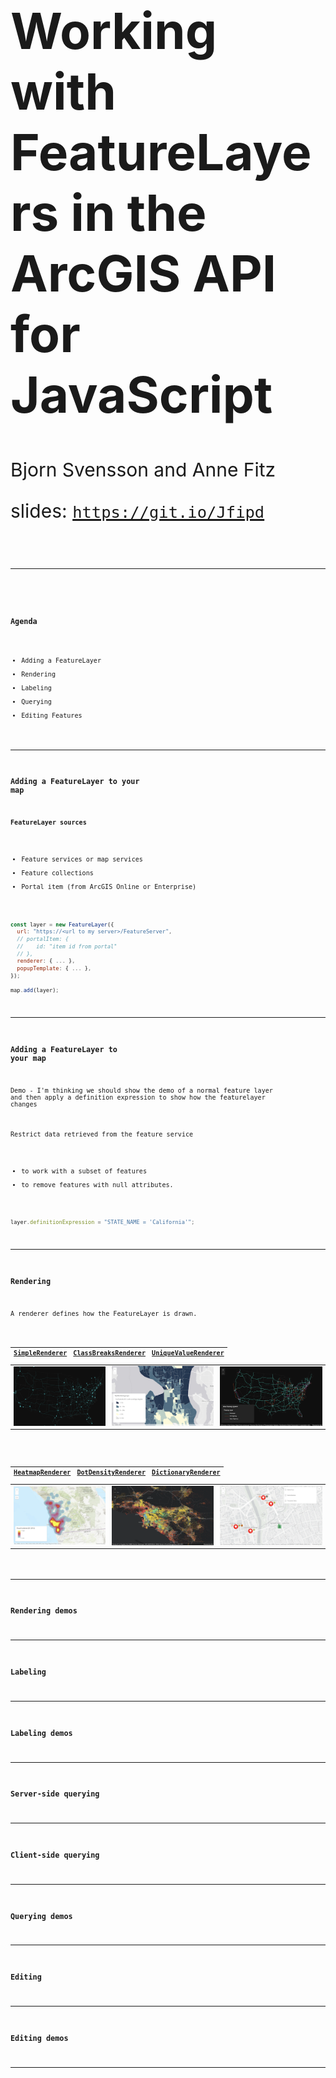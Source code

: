<!-- .slide: data-background="../reveal.js/img/bg-1.png" -->
<!-- .slide: class="title" -->
</br></br>
<h1 style="text-align: left; font-size: 80px;">Working with FeatureLayers in the ArcGIS API for JavaScript</h1>
<p style="text-align: left; font-size: 30px;">Bjorn Svensson and Anne Fitz</p>
<p style="text-align: left; font-size: 30px;">slides: <a href="https://git.io/Jfipd"><code>https://git.io/Jfipd<code></a></p>

----
<!-- .slide: data-background="../reveal.js/img/bg-3.png" -->
### Agenda

- Adding a FeatureLayer
- Rendering
- Labeling
- Querying
- Editing Features

----

### Adding a FeatureLayer to your map

**FeatureLayer sources**

- Feature services or map services
- Feature collections
- Portal item (from ArcGIS Online or Enterprise)

```js
const layer = new FeatureLayer({
  url: "https://<url to my server>/FeatureServer",
  // portalItem: {
  //    id: "item id from portal"
  // },
  renderer: { ... },
  popupTemplate: { ... },
});

map.add(layer);
```

----

### Adding a FeatureLayer to your map

Demo - I'm thinking we should show the demo of a normal feature layer and then apply a definition expression to show how the featurelayer changes

Restrict data retrieved from the feature service

- to work with a subset of features
- to remove features with null attributes.

```js
layer.definitionExpression = "STATE_NAME = 'California'";
```

----

### Rendering

A renderer defines how the FeatureLayer is drawn.

|[SimpleRenderer](https://developers.arcgis.com/javascript/latest/api-reference/esri-renderers-SimpleRenderer.html)| [ClassBreaksRenderer](https://developers.arcgis.com/javascript/latest/api-reference/esri-renderers-ClassBreaksRenderer.html)| [UniqueValueRenderer](https://developers.arcgis.com/javascript/latest/api-reference/esri-renderers-UniqueValueRenderer.html) |
|----------|----------|----------|
| [![SimpleRenderer](images/simple-renderer.png)](https://developers.arcgis.com/javascript/latest/sample-code/visualization-location-simple/index.html) | [![ClassBreaksRenderer](images/classbreaks-renderer.png)](https://developers.arcgis.com/javascript/latest/sample-code/visualization-classbreaks/index.html) | [![UniqueValueRenderer](images/uniquevalue-renderer.png)](https://developers.arcgis.com/javascript/latest/sample-code/visualization-location-types/index.html) |

| [HeatmapRenderer](https://developers.arcgis.com/javascript/latest/api-reference/esri-renderers-HeatmapRenderer.html) | [DotDensityRenderer](https://developers.arcgis.com/javascript/latest/api-reference/esri-renderers-DotDensityRenderer.html) | [DictionaryRenderer](https://developers.arcgis.com/javascript/latest/api-reference/esri-renderers-DictionaryRenderer.html) |
|----------|----------|----------|
| [![HeatmapRenderer](images/heatmap-renderer.png)](https://developers.arcgis.com/javascript/latest/sample-code/visualization-heatmap-scale/index.html) | [![DotDensityRenderer](images/dotdensity-renderer.png)](https://developers.arcgis.com/javascript/latest/sample-code/visualization-dot-density/index.html) | [![DictionaryRenderer](images/dictionary-renderer.png)](https://developers.arcgis.com/javascript/latest/sample-code/visualization-dictionary/index.html) |

----

### Rendering demos

----

### Labeling

----

### Labeling demos

----

### Server-side querying

----

### Client-side querying

----

### Querying demos

----

### Editing

----

### Editing demos

----